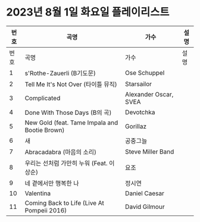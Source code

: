 # 2023년 8월 1일 화요일 플레이리스트

| 번호 | 곡명 | 가수 | 설명 |
|------|------|------|------|
| 번호 | 곡명 | 가수 | 설명 |
| 1 | s'Rothe-Zauerli (B기도문) | Ose Schuppel |  |
| 2 | Tell Me It's Not Over (타이틀 뮤직) | Starsailor |  |
| 3 | Complicated | Alexander Oscar, SVEA |  |
| 4 | Done With Those Days (B의 곡) | Devotchka |  |
| 5 | New Gold (feat. Tame Impala and Bootie Brown) | Gorillaz |  |
| 6 | 새 | 공중그늘 |  |
| 7 | Abracadabra (마음의 소리) | Steve Miller Band |  |
| 8 | 우리는 선처럼 가만히 누워 (Feat. 이상순) | 요조 |  |
| 9 | 네 곁에서만 행복한 나 | 정시연 |  |
| 10 | Valentina | Daniel Caesar |  |
| 11 | Coming Back to Life (Live At Pompeii 2016) | David Gilmour |  |
